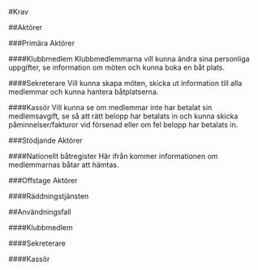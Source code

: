 #Krav

##Aktörer

###Primära Aktörer

####Klubbmedlem
Klubbmedlemmarna vill kunna ändra sina personliga uppgifter, se information om möten och kunna boka en båt plats.

####Sekreterare
Vill kunna skapa möten, skicka ut information till alla medlemmar och kunna hantera båtplatserna.

####Kassör
Vill kunna se om medlemmar inte har betalat sin medlemsavgift, se så att rätt belopp har betalats in och kunna skicka påminnelser/fakturor vid försenad eller om fel belopp har betalats in.

###Stödjande Aktörer

####Nationellt båtregister
Här ifrån kommer informationen om medlemmarnas båtar att hämtas.

###Offstage Aktörer

####Räddningstjänsten

##Användningsfall

####Klubbmedlem

####Sekreterare

####Kassör
